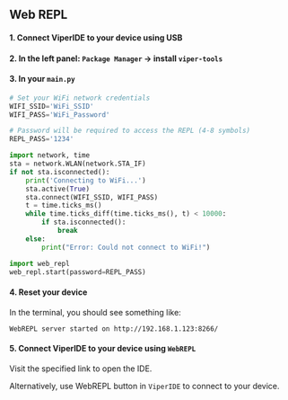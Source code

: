 
## Web REPL

#### 1. Connect ViperIDE to your device using USB

#### 2. In the left panel: `Package Manager` -> install `viper-tools`

#### 3. In your `main.py`

```py
# Set your WiFi network credentials
WIFI_SSID='WiFi_SSID'
WIFI_PASS='WiFi_Password'

# Password will be required to access the REPL (4-8 symbols)
REPL_PASS='1234'

import network, time
sta = network.WLAN(network.STA_IF)
if not sta.isconnected():
    print('Connecting to WiFi...')
    sta.active(True)
    sta.connect(WIFI_SSID, WIFI_PASS)
    t = time.ticks_ms()
    while time.ticks_diff(time.ticks_ms(), t) < 10000:
        if sta.isconnected():
            break
    else:
        print("Error: Could not connect to WiFi!")

import web_repl
web_repl.start(password=REPL_PASS)
```

#### 4. Reset your device

In the terminal, you should see something like:

```log
WebREPL server started on http://192.168.1.123:8266/
```

#### 5. Connect ViperIDE to your device using `WebREPL`

Visit the specified link to open the IDE.

Alternatively, use WebREPL button in `ViperIDE` to connect to your device.
